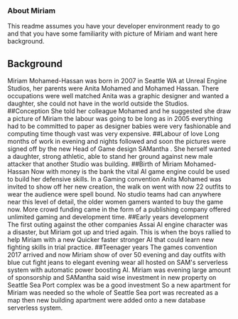 ### About Miriam
This readme assumes you have your developer environment ready to go and that you have some familiarity with picture of Miriam and want here background.
## Background
Miriam Mohamed-Hassan was born in 2007 in Seattle WA at Unreal Engine Studios, her parents were Anita Mohamed and Mohamed Hassan. There occupations were well matched Anita was a graphic designer and wanted a daughter, she could not have in the world outside the Studios. 
##Conception 
She told her colleague Mohamed and he suggested she draw a picture of Miriam the labour was going to be long as in 2005 everything had to be committed to paper as designer babies were very fashionable and computing time though vast was very expensive.
##Labour of love
Long months of work in evening and nights followed and soon the pictures were signed off by the new Head of Game design SAMantha . She herself wanted a daughter, strong athletic, able to stand her ground against new male attacker that another Studio was building.
##Birth of Miriam Mohamed-Hassan 
Now with money is the bank the vital AI game engine could be used to build her defensive skills. In a Gaming convention Anita Mohamed was invited to show off her new creation, the walk on went  with now 22 outfits to wear the audience were spell bound. No studio teams had can anywhere near this level of detail, the older women gamers wanted to buy the game now. More crowd funding came in the form of a publishing company offered unlimited gaming and development time. 
##Early years development  
The first outing against the other companies Assai AI engine character was a disaster, but Miriam got up and tried again. This is when the boys rallied to help Miriam with a new Quicker faster stronger AI that could learn new fighting skills in trial practice.
##Teenager years
The games convention 2017 arrived and now Miriam show of over 50 evening and day outfits with blue cut fight jeans to elegant evening wear all hosted on SAM's serverless system with automatic power boosting AI.
Miriam was evening large amount of sponsorship and SAMantha said wise investment in new property on Seattle Sea Port complex was be a good investment
So a new apartment for Miriam was needed so the whole of Seattle Sea port was recreated as a map then new building apartment were added onto a new database serverless system.



